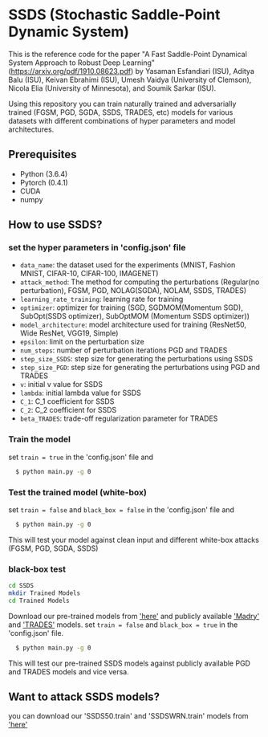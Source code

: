 # SSDS (Stochastic Saddle-Point Dynamic System)

This is the reference code for the paper "A Fast Saddle-Point Dynamical System Approach to Robust Deep Learning" (https://arxiv.org/pdf/1910.08623.pdf) by Yasaman Esfandiari (ISU), Aditya Balu (ISU), Keivan Ebrahimi (ISU), Umesh Vaidya (University of Clemson), Nicola Elia (University of Minnesota), and Soumik Sarkar (ISU).

Using this repository you can train naturally trained and adversarially trained (FGSM, PGD, SGDA, SSDS, TRADES, etc) models for various datasets with different combinations of hyper parameters and model architectures. 

## Prerequisites
* Python (3.6.4)
* Pytorch (0.4.1)
* CUDA
* numpy


## How to use SSDS?

### set the hyper parameters in 'config.json' file

* ```data_name```: the dataset used for the experiments (MNIST, Fashion MNIST, CIFAR-10, CIFAR-100, IMAGENET)
* ```attack_method```: The method for computing the perturbations (Regular(no perturbation), FGSM, PGD, NOLAG(SGDA), NOLAM, SSDS, TRADES)
* ```learning_rate_training```: learning rate for training
* ```optimizer```: optimizer for training (SGD, SGDMOM(Momentum SGD), SubOpt(SSDS optimizer), SubOptMOM (Momentum SSDS optimizer))
* ```model_architecture```: model architecture used for training (ResNet50, Wide ResNet, VGG19, Simple)
* ```epsilon```: limit on the perturbation size
* ```num_steps```: number of perturbation iterations PGD and TRADES
* ```step_size_SSDS```: step size for generating the perturbations using SSDS
* ```step_size_PGD```: step size for generating the perturbations using PGD and TRADES
* ```v```: initial v value for SSDS
* ```lambda```: initial lambda value for SSDS
* ```C_1```: C_1 coefficient for SSDS
* ```C_2```: C_2 coefficient for SSDS
* ```beta_TRADES```: trade-off regularization parameter for TRADES

### Train the model
set ```train = true``` in the 'config.json' file and 
```bash
  $ python main.py -g 0
```

### Test the trained model (white-box)
set ```train = false```  and ```black_box = false``` in the 'config.json' file and 
```bash
  $ python main.py -g 0
```
This will test your model against clean input and different white-box attacks (FGSM, PGD, SGDA, SSDS)

### black-box test
```bash
cd SSDS
mkdir Trained Models
cd Trained Models
```
Download our pre-trained models from ['here'](https://drive.google.com/drive/folders/14Xl9k4Alsz6M9d_S_vwS8jZ5aBW7ZYRF?usp=sharing) and publicly available ['Madry'](https://github.com/MadryLab/robustness) and ['TRADES'](https://github.com/yaodongyu/TRADES/blob/master/README.md) models. set ```train = false``` and ```black_box = true``` in the 'config.json' file.

```bash
  $ python main.py -g 0
```
This will test our pre-trained SSDS models against publicly available PGD and TRADES models and vice versa.

## Want to attack SSDS models?
you can download our 'SSDS50.train' and 'SSDSWRN.train' models from ['here'](https://drive.google.com/drive/folders/14Xl9k4Alsz6M9d_S_vwS8jZ5aBW7ZYRF?usp=sharing)

